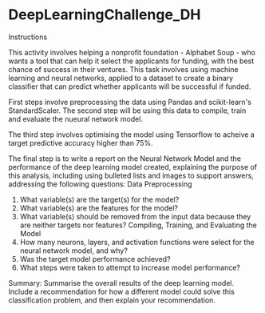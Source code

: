 # DeepLearningChallenge_DH

Instructions

This activity involves helping a nonprofit foundation - Alphabet Soup - who wants a tool that can help it select the applicants for funding, with the best chance of success in their ventures. This task involves using machine learning and neural networks, applied to a dataset to create a binary classifier that can predict whether applicants will be successful if funded.

First steps involve preprocessing the data using Pandas and scikit-learn's StandardScaler. The second step will be using this data to compile, train and evaluate the nueural network model. 

The third step involves optimising the model using Tensorflow to acheive a target predictive accuracy higher than 75%.


The final step is to write a report on the Neural Network Model and the performance of the deep learning model created, explaining the purpose of this analysis, including using bulleted lists and images to support answers, addressing the following questions:
Data Preprocessing
1. What variable(s) are the target(s) for the model?
2. What variable(s) are the features for the model?
3. What variable(s) should be removed from the input data because they are neither targets nor features?
Compiling, Training, and Evaluating the Model
1. How many neurons, layers, and activation functions were select for the neural network model, and why?
2. Was the target model performance achieved?
3. What steps were taken to attempt to increase model performance?

Summary: Summarise the overall results of the deep learning model. Include a recommendation for how a different model could solve this classification problem, and then explain your recommendation.
